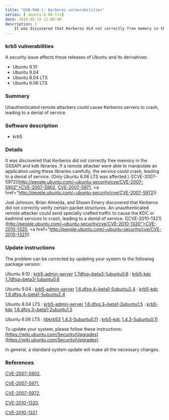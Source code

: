 ```yaml
---
title: "USN-940-1: Kerberos vulnerabilities"
series: [ ubuntu-6.06-lts]
date: 2010-05-19 12:00:00
description: |
    It was discovered that Kerberos did not correctly free memory in the GSSAPI and kdb libraries. If a remote attacker were able to manipulate an application using these libraries carefully, the service could crash, leading to a denial of service. (Only Ubuntu 6.06 LTS was affected.) ([CVE-2007-5972](http://people.ubuntu.com/~ubuntu-security/cve/CVE-2007-5902">CVE-2007-5902</a>, <a href="http://people.ubuntu.com/~ubuntu-security/cve/CVE-2007-5971">CVE-2007-5971</a>, <a href="http://people.ubuntu.com/~ubuntu-security/cve/CVE-2007-5972))
--- 
```

 
 


### krb5 vulnerabilities

A security issue affects these releases of Ubuntu and its derivatives:

* Ubuntu 9.10
* Ubuntu 9.04
* Ubuntu 8.04 LTS
* Ubuntu 6.06 LTS

### Summary

Unauthenticated remote attackers could cause Kerberos servers to crash, leading to a denial of service.

### Software description

* krb5 

### Details

It was discovered that Kerberos did not correctly free memory in the GSSAPI and kdb libraries. If a remote attacker were able to manipulate an application using these libraries carefully, the service could crash, leading to a denial of service. (Only Ubuntu 6.06 LTS was affected.) ([CVE-2007-5972](http://people.ubuntu.com/~ubuntu-security/cve/CVE-2007-5902">CVE-2007-5902</a>, <a href="http://people.ubuntu.com/~ubuntu-security/cve/CVE-2007-5971">CVE-2007-5971</a>, <a href="http://people.ubuntu.com/~ubuntu-security/cve/CVE-2007-5972))

Joel Johnson, Brian Almeida, and Shawn Emery discovered that Kerberos did not correctly verify certain packet structures. An unauthenticated remote attacker could send specially crafted traffic to cause the KDC or kadmind services to crash, leading to a denial of service. ([CVE-2010-1321](http://people.ubuntu.com/~ubuntu-security/cve/CVE-2010-1320">CVE-2010-1320</a>, <a href="http://people.ubuntu.com/~ubuntu-security/cve/CVE-2010-1321)) 

### Update instructions

The problem can be corrected by updating your system to the following package version:

Ubuntu 9.10
 : [krb5-admin-server](https://launchpad.net/ubuntu/+source/krb5) <span> [1.7dfsg~beta3-1ubuntu0.6](https://launchpad.net/ubuntu/+source/krb5/1.7dfsg~beta3-1ubuntu0.6) </span> 
 : [krb5-kdc](https://launchpad.net/ubuntu/+source/krb5) <span> [1.7dfsg~beta3-1ubuntu0.6](https://launchpad.net/ubuntu/+source/krb5/1.7dfsg~beta3-1ubuntu0.6) </span> 

Ubuntu 9.04
 : [krb5-admin-server](https://launchpad.net/ubuntu/+source/krb5) <span> [1.6.dfsg.4~beta1-5ubuntu2.4](https://launchpad.net/ubuntu/+source/krb5/1.6.dfsg.4~beta1-5ubuntu2.4) </span> 
 : [krb5-kdc](https://launchpad.net/ubuntu/+source/krb5) <span> [1.6.dfsg.4~beta1-5ubuntu2.4](https://launchpad.net/ubuntu/+source/krb5/1.6.dfsg.4~beta1-5ubuntu2.4) </span> 

Ubuntu 8.04 LTS
 : [krb5-admin-server](https://launchpad.net/ubuntu/+source/krb5) <span> [1.6.dfsg.3~beta1-2ubuntu1.5](https://launchpad.net/ubuntu/+source/krb5/1.6.dfsg.3~beta1-2ubuntu1.5) </span> 
 : [krb5-kdc](https://launchpad.net/ubuntu/+source/krb5) <span> [1.6.dfsg.3~beta1-2ubuntu1.5](https://launchpad.net/ubuntu/+source/krb5/1.6.dfsg.3~beta1-2ubuntu1.5) </span> 

Ubuntu 6.06 LTS
 : [libkrb53](https://launchpad.net/ubuntu/+source/krb5) <span> [1.4.3-5ubuntu0.11](https://launchpad.net/ubuntu/+source/krb5/1.4.3-5ubuntu0.11) </span> 
 : [krb5-kdc](https://launchpad.net/ubuntu/+source/krb5) <span> [1.4.3-5ubuntu0.11](https://launchpad.net/ubuntu/+source/krb5/1.4.3-5ubuntu0.11) </span> 

To update your system, please follow these instructions: [https://wiki.ubuntu.com/Security/Upgrades](https://wiki.ubuntu.com/Security/Upgrades).

In general, a standard system update will make all the necessary changes. 

### References

 
 [CVE-2007-5902](http://people.ubuntu.com/~ubuntu-security/cve/CVE-2007-5902), 

 [CVE-2007-5971](http://people.ubuntu.com/~ubuntu-security/cve/CVE-2007-5971), 

 [CVE-2007-5972](http://people.ubuntu.com/~ubuntu-security/cve/CVE-2007-5972), 

 [CVE-2010-1320](http://people.ubuntu.com/~ubuntu-security/cve/CVE-2010-1320), 

 [CVE-2010-1321](http://people.ubuntu.com/~ubuntu-security/cve/CVE-2010-1321)
 

